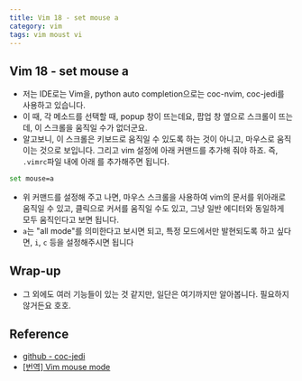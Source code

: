 ```yaml
---
title: Vim 18 - set mouse a
category: vim
tags: vim moust vi 
---
```


## Vim 18 - set mouse a

- 저는 IDE로는 Vim을, python auto completion으로는 coc-nvim, coc-jedi를 사용하고 있습니다.
- 이 때, 각 메소드를 선택할 때, popup 창이 뜨는데요, 팝업 창 옆으로 스크롤이 뜨는데, 이 스크롤을 움직일 수가 없더군요.
- 알고보니, 이 스크롤은 키보드로 움직일 수 있도록 하는 것이 아니고, 마우스로 움직이는 것으로 보입니다. 그리고 vim 설정에 아래 커맨드를 추가해 줘야 하죠. 즉, `.vimrc`파일 내에 아래 를 추가해주면 됩니다.

```bash
set mouse=a
``` 

- 위 커맨드를 설정해 주고 나면, 마우스 스크롤을 사용하여 vim의 문서를 위아래로 움직일 수 있고, 클릭으로 커서를 움직일 수도 있고, 그냥 일반 에디터와 동일하게 모두 움직인다고 보면 됩니다.
- `a`는 "all mode"를 의미한다고 보시면 되고, 특정 모드에서만 발현되도록 하고 싶다면, `i`, `c` 등을 설정해주시면 됩니다

## Wrap-up

- 그 외에도 여러 기능들이 있는 것 같지만, 일단은 여기까지만 알아봅니다. 필요하지 않거든요 호호.

## Reference

- [github - coc-jedi](https://github.com/pappasam/coc-jedi)
- [[번역] Vim mouse mode](https://ujuc.github.io/2015/07/25/vim-mouse-mode/)

